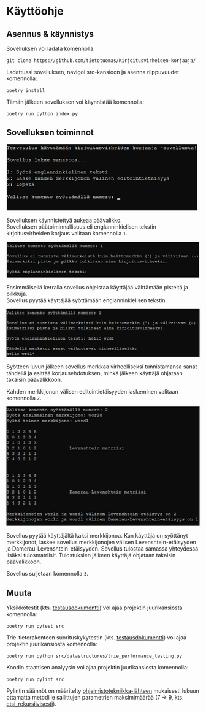 # Käyttöohje

## Asennus & käynnistys

Sovelluksen voi ladata komennolla:
```
git clone https://github.com/tietotuomas/Kirjoitusvirheiden-korjaaja/
```
Ladattuasi sovelluksen, navigoi src-kansioon ja asenna riippuvuudet komennolla:
```
poetry install
```
Tämän jälkeen sovelluksen voi käynnistää komennolla:
```
poetry run python index.py
```
## Sovelluksen toiminnot

![Päävalikko](/dokumentit/paavalikko.png)

Sovelluksen käynnistettyä aukeaa päävalikko.  
Sovelluksen päätoiminnallisuus eli englanninkielisen tekstin kirjoitusvirheiden korjaus valitaan komennolla ```1```.  

![Komento1](/dokumentit/komento1.png)

Ensimmäisellä kerralla sovellus ohjeistaa käyttäjää välttämään pisteitä ja pilkkuja.  
Sovellus pyytää käyttäjää syöttämään englanninkielisen tekstin.  

![Korjaus](/dokumentit/korjaus.png)

Syötteen luvun jälkeen sovellus merkkaa virheelliseksi tunnistamansa sanat tähdellä ja esittää korjausehdotuksen, minkä jälkeen käyttäjä ohjataan takaisin päävalikkoon.  

Kahden merkkijonon välisen editointietäisyyden laskeminen valitaan komennolla ```2```.  

![Komento2](/dokumentit/komento2.png)

Sovellus pyytää käyttäjältä kaksi merkkijonoa. Kun käyttäjä on syöttänyt merkkijonot, laskee sovellus merkkijonojen välisen Levenshtein-etäisyyden ja Damerau-Levenshtein-etäisyyden. Sovellus tulostaa samassa yhteydessä lisäksi tulosmatriisit. Tulostuksien jälkeen käyttäjä ohjataan takaisin päävalikkoon.

Sovellus suljetaan komennolla ```3```.  

## Muuta

Yksikkötestit (kts. [testausdokumentti](https://github.com/tietotuomas/Kirjoitusvirheiden-korjaaja/blob/main/dokumentit/toteutus.md)) voi ajaa projektin juurikansiosta komennolla:
```
poetry run pytest src
```
Trie-tietorakenteen suorituskykytestin (kts. [testausdokumentti](https://github.com/tietotuomas/Kirjoitusvirheiden-korjaaja/blob/main/dokumentit/toteutus.md)) voi ajaa projektin juurikansiosta komennolla:
```
poetry run python src/datastructures/trie_performance_testing.py
```
Koodin staattisen analyysin voi ajaa projektin juurikansiosta komennolla:
```
poetry run pylint src
```
Pylintin säännöt on määritelty [ohjelmistotekniikka-lähteen](https://github.com/ohjelmistotekniikka-hy/ohjelmistotekniikka-hy.github.io/blob/master/materiaali/python/.pylintrc) mukaisesti lukuun ottamatta metodille sallittujen parametrien maksimimäärää (7 -> 9, kts. [etsi_rekursiivisesti](/src/services/damerau_levenshtein.py)).

